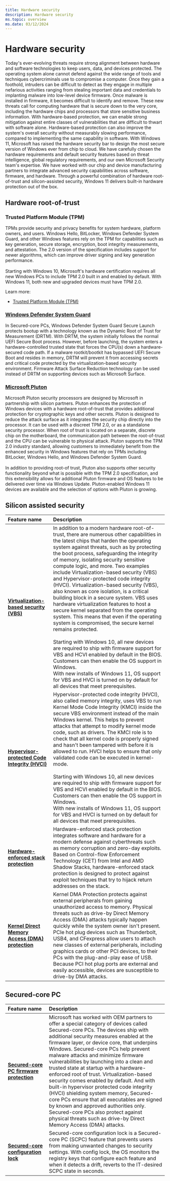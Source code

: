 ```yaml
---
title: Hardware security
description: Hardware security
ms.topic: overview
ms.date: 03/12/2024
---
```


# Hardware security

Today's ever-evolving threats require strong alignment between hardware and software
technologies to keep users, data, and devices protected. The operating system alone cannot
defend against the wide range of tools and techniques cybercriminals use to compromise a
computer. Once they gain a foothold, intruders can be difficult to detect as they engage in
multiple nefarious activities ranging from stealing important data and credentials to implanting
malware into low-level device firmware. Once malware is installed in firmware, it becomes
difficult to identify and remove.
These new threats call for computing hardware that is secure down to the very core, including
the hardware chips and processors that store sensitive business information. With hardware-based protection, we can enable strong mitigation against entire classes of vulnerabilities that
are difficult to thwart with software alone. Hardware-based protection can also improve the
system's overall security without measurably slowing performance, compared to implementing
the same capability in software.
With Windows 11, Microsoft has raised the hardware security bar to design the most
secure version of Windows ever from chip to cloud. We have carefully chosen the hardware
requirements and default security features based on threat intelligence, global regulatory
requirements, and our own Microsoft Security team's expertise. We have worked with our chip
and device manufacturing partners to integrate advanced security capabilities across software,
firmware, and hardware.
Through a powerful combination of hardware root-of-trust and silicon-assisted security,
Windows 11 delivers built-in hardware protection out of the box.

## Hardware root-of-trust

### Trusted Platform Module (TPM)

TPMs provide security and privacy benefits for system hardware, platform owners, and users. Windows Hello, BitLocker, Windows Defender System Guard, and other Windows features rely on the TPM for capabilities such as key generation, secure storage, encryption, boot integrity measurements, and attestation. The 2.0 version of the specification includes support for newer algorithms, which can improve driver signing and key generation performance.<br><br>Starting with Windows 10, Microsoft's hardware certification requires all new Windows PCs to include TPM 2.0 built in and enabled by default. With Windows 11, both new and upgraded devices must have TPM 2.0.

Learn more:

- [Trusted Platform Module (TPM)](/windows/security/hardware-security/tpm/trusted-platform-module-overview)

### [Windows Defender System Guard](/windows/security/hardware-security/how-hardware-based-root-of-trust-helps-protect-windows)

In Secured-core PCs, Windows Defender System Guard Secure Launch protects bootup with a technology known as the Dynamic Root of Trust for Measurement (DRTM). With DRTM, the system initially follows the normal UEFI Secure Boot process. However, before launching, the system enters a hardware-controlled trusted state that forces the CPU(s) down a hardware-secured code path. If a malware rootkit/bootkit has bypassed UEFI Secure Boot and resides in memory, DRTM will prevent it from accessing secrets and critical code protected by the virtualization-based security environment. Firmware Attack Surface Reduction technology can be used instead of DRTM on supporting devices such as Microsoft Surface.

### [Microsoft Pluton](/windows/security/hardware-security/pluton/microsoft-pluton-security-processor)

Microsoft Pluton security processors are designed by Microsoft in partnership with silicon partners. Pluton enhances the protection of Windows devices with a hardware root-of-trust that provides additional protection for cryptographic keys and other secrets. Pluton is designed to reduce the attack surface as it integrates the security chip directly into the processor. It can be used with a discreet TPM 2.0, or as a standalone security processor. When root of trust is located on a separate, discrete chip on the motherboard, the communication path between the root-of-trust and the CPU can be vulnerable to physical attack. Pluton supports the TPM 2.0 industry standard, allowing customers to immediately benefit from the enhanced security in Windows features that rely on TPMs including BitLocker, Windows Hello, and Windows Defender System Guard.<br><br>In addition to providing root-of trust, Pluton also supports other security functionality beyond what is possible with the TPM 2.0 specification, and this extensibility allows for additional Pluton firmware and OS features to be delivered over time via Windows Update. Pluton-enabled Windows 11 devices are available and the selection of options with Pluton is growing.

## Silicon assisted security

| Feature name | Description |
|:---|:---|
| **[Virtualization-based security (VBS)](/windows-hardware/design/device-experiences/oem-vbs)** | In addition to a modern hardware root-of-trust, there are numerous other capabilities in the latest chips that harden the operating system against threats, such as by protecting the boot process, safeguarding the integrity of memory, isolating security sensitive compute logic, and more. Two examples include Virtualization-based security (VBS) and Hypervisor-protected code integrity (HVCI). Virtualization-based security (VBS), also known as core isolation, is a critical building block in a secure system. VBS uses hardware virtualization features to host a secure kernel separated from the operating system. This means that even if the operating system is compromised, the secure kernel remains protected.<br><br>Starting with Windows 10, all new devices are required to ship with firmware support for VBS and HCVI enabled by default in the BIOS. Customers can then enable the OS support in Windows.<br>With new installs of Windows 11, OS support for VBS and HVCI is turned on by default for all devices that meet prerequisites. |
| **[Hypervisor-protected Code Integrity (HVCI)](/windows/security/hardware-security/enable-virtualization-based-protection-of-code-integrity)** | Hypervisor-protected code integrity (HVCI), also called memory integrity, uses VBS to run Kernel Mode Code Integrity (KMCI) inside the secure VBS environment instead of the main Windows kernel. This helps to prevent attacks that attempt to modify kernel mode code, such as drivers. The KMCI role is to check that all kernel code is properly signed and hasn't been tampered with before it is allowed to run. HVCI helps to ensure that only validated code can be executed in kernel-mode.<br><br>Starting with Windows 10, all new devices are required to ship with firmware support for VBS and HCVI enabled by default in the BIOS. Customers can then enable the OS support in Windows.<br>With new installs of Windows 11, OS support for VBS and HVCI is turned on by default for all devices that meet prerequisites. |
| **[Hardware-enforced stack protection](https://techcommunity.microsoft.com/t5/windows-os-platform-blog/understanding-hardware-enforced-stack-protection/ba-p/1247815)** | Hardware-enforced stack protection integrates software and hardware for a modern defense against cyberthreats such as memory corruption and zero-day exploits. Based on Control-flow Enforcement Technology (CET) from Intel and AMD Shadow Stacks, hardware-enforced stack protection is designed to protect against exploit techniques that try to hijack return addresses on the stack. |
| **[Kernel Direct Memory Access (DMA) protection](/windows/security/hardware-security/kernel-dma-protection-for-thunderbolt)** | Kernel DMA Protection protects against external peripherals from gaining unauthorized access to memory. Physical threats such as drive-by Direct Memory Access (DMA) attacks typically happen quickly while the system owner isn't present. PCIe hot plug devices such as Thunderbolt, USB4, and CFexpress allow users to attach new classes of external peripherals, including graphics cards or other PCI devices, to their PCs with the plug-and-play ease of USB. Because PCI hot plug ports are external and easily accessible, devices are susceptible to drive-by DMA attacks. |

## Secured-core PC

| Feature name | Description |
|:---|:---|
| **[Secured-core PC firmware protection](/windows-hardware/design/device-experiences/oem-highly-secure-11)** | Microsoft has worked with OEM partners to offer a special category of devices called Secured-core PCs. The devices ship with additional security measures enabled at the firmware layer, or device core, that underpins Windows. Secured-core PCs help prevent malware attacks and minimize firmware vulnerabilities by launching into a clean and trusted state at startup with a hardware-enforced root of trust. Virtualization-based security comes enabled by default. And with built-in hypervisor protected code integrity (HVCI) shielding system memory, Secured-core PCs ensure that all executables are signed by known and approved authorities only. Secured-core PCs also protect against physical threats such as drive-by Direct Memory Access (DMA) attacks. |
| **[Secured-core configuration lock](/windows/client-management/config-lock)** | Secured-core configuration lock is a Secured-core PC (SCPC) feature that prevents users from making unwanted changes to security settings. With config lock, the OS monitors the registry keys that configure each feature and when it detects a drift, reverts to the IT-desired SCPC state in seconds.  |
